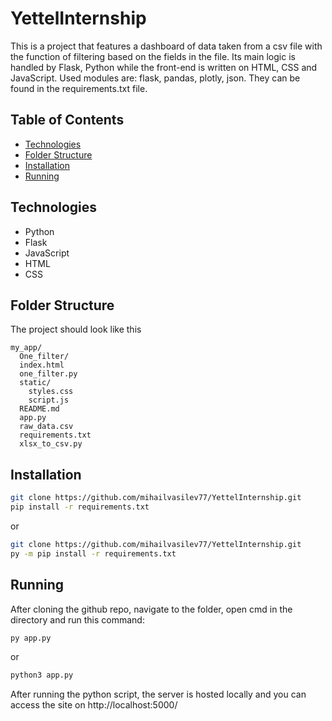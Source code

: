 # YettelInternship
This is a project that features a dashboard of data taken from a csv file with the function of filtering based on the fields in the file. Its main logic is handled by Flask, Python while the front-end is written on HTML, CSS and JavaScript. Used modules are: flask, pandas, plotly, json. They can be found in the requirements.txt file.

## Table of Contents
+ [Technologies](#Technologies)
+ [Folder Structure](#fs)
+ [Installation](#Installation)
+ [Running](#Running)

## Technologies
- Python
- Flask
- JavaScript
- HTML
- CSS

## Folder Structure <a name="fs"></a>
The project should look like this
```
my_app/
  One_filter/
  index.html
  one_filter.py
  static/
    styles.css
    script.js
  README.md
  app.py
  raw_data.csv
  requirements.txt
  xlsx_to_csv.py
```

## Installation
```bash
git clone https://github.com/mihailvasilev77/YettelInternship.git
pip install -r requirements.txt
```
or

```bash
git clone https://github.com/mihailvasilev77/YettelInternship.git
py -m pip install -r requirements.txt
```

## Running
After cloning the github repo, navigate to the folder, open cmd in the directory and run this command:
```bash
py app.py
```
or
```bash
python3 app.py
```
After running the python script, the server is hosted locally and you can access the site on http://localhost:5000/
